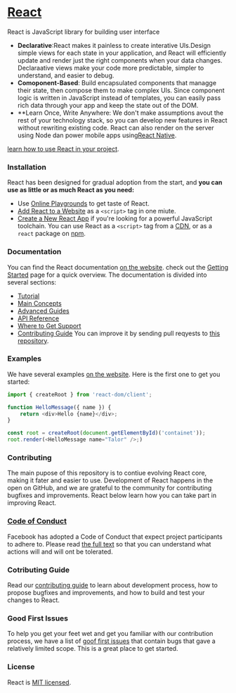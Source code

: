 # [React](https://github.com/facebook/react/) 
React is JavaScript library for building user interface
* **Declarative**:React makes it painless to create interative Uls.Design 
simple views for each state in your application, and React will efficiently 
update and render just the right components when your data changes.
Declaraative views make your code more predictable, simpler to understand, and easier to debug.
* **Comoponent-Based**: Build encapsulated components that managge their
state, then  compose them to make complex Uls. Since component logic is
written in JavaScript instead of templates, you can easily pass rich data
through your app and keep the state out of the DOM.
* **Learn Once, Write Anywhere: We don't make assumptions avout the rest
of your technology stack, so you can develop new features in React
without rewriting existing code. React can also render on the server using
Node dan power mobile apps using[React Native](https://reactnative.dev/).

[learn how to use React in your project](https://reactjs.org/docs/getting-started.html).
### Installation
React has been designed for gradual adoption from the start, and **you can use as little or as much React as you need:**
* Use [Online Playgrounds](https://reactjs.org/docs/getting-started.html#online-playgrounds) to get taste of React.
* [Add React to a Website](https://reactjs.org/docs/add-react-to-a-website.html) as a `<script>` tag in one miute.
* [Create a New React App](https://reactjs.org/docs/create-a-new-react-app.html) if you're looking for a powerful JavaScript
toolchain.
You can use React as a `<script>` tag from a [CDN](https://reactjs.org/docs/cdn-links.html), or as a `react` package on
[npm](https://www.npmjs.com/package/react).
### Documentation
You can find the React documentation [on the website](https://reactjs.org/).
check out the [Getting Started]() page for a quick overview.
The documentation is divided into several sections:
* [Tutorial]()
* [Main Concepts]()
* [Advanced Guides]()
* [API Reference]()
* [Where to Get Support]()
* [Contributing Guide]() 
You can improve it by sending pull reqyests to [this repository]().
### Examples
We have several examples [on the website](). Here is the first one to get you
started:
```js
import { createRoot } from 'react-dom/client';

function HelloMessage({ name }) {
    return <div>Hello {name}</div>;
}

const root = createRoot(document.getElementById)('containet'));
root.render(<HelloMessage name="Talor" />;)
```
### Contributing
The main pupose of this repository is to contiue evolving React core, making
it fater and easier to use. Development of React happens in the open on
GitHub, and we are grateful to the community for contributing bugfixes and 
improvements. React below learn how you can take part in improving React.
### [Code of Conduct]()
Facebook has adopted a Code of Conduct that expect project participants to adhere to. Please read [the full text]() so that you can understand what actions will and will ont be tolerated.
### Cotributing Guide 
Read our [contributing guide]() to learn about development process, how to propose bugfixes and improvements, and how to build and test your changes to React.
### Good First Issues 
To help you get your feet wet and get you familiar with our contribution
process, we have a list of [goof first issues]() that contain bugs that gave a relatively limited scope. This is a great place to get started.
### License 
React is [MIT licensed]().